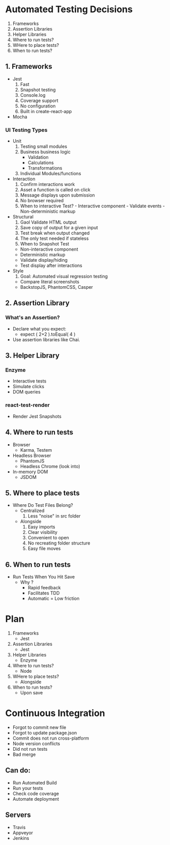 # Automated Testing Decisions

1. Frameworks
2. Assertion Libraries
3. Helper Libraries
4. Where to run tests?
5. WHere to place tests?
6. When to run tests?

## 1. Frameworks
 * Jest
      1. Fast
      2. Snapshot testing
      3. Console.log
      4. Coverage support
      5. No configuration
      6. Built in create-react-app
 * Mocha

### UI Testing Types
- Unit
    1. Testing small modules
    2. Business business logic
        - Validation
        - Calculations
        - Transformations
    3. Individual Modules/functions
- Interaction
    1. Confirm interactions work
    2. Asset a function is called on click
    3. Message displays upon submission
    4. No browser required
    5. When to interactive Test?
      - Interactive component
      - Validate events
      - Non-deterministic markup
- Structural
  1. Gaol Validate HTML output
  2. Save copy of output for a given input
  3. Test break when output changed
  4. The only test needed if stateless
  5. When to Snapshot Test
    - Non-interactive component
    - Deterministic markup
    - Validate display/hiding
    - Test display after interactions
- Style
  1. Goal: Automated visual regression testing
    - Compare literal screenshots
    - BackstopJS, PhantomCSS, Casper

## 2. Assertion Library
### What's an Assertion?
 - Declare what you expect:
    * expect ( 2+2 ).toEqual( 4 )
- Use assertion libraries like Chai.
## 3. Helper Library
### Enzyme
- Interactive tests
- Simulate clicks
- DOM queries
### react-test-render
- Render Jest Snapshots
## 4. Where to run tests
- Browser
    * Karma, Testem
- Headless Browser
    * PhantomJS
    * Headless Chrome (look into)
- In-memory DOM
    * JSDOM
## 5. Where to place tests
- Where Do Test Files Belong?
    * Centralized
        1. Less "noise" in src folder
    * Alongside
        1. Easy imports
        2. Clear visibility
        3. Convenient to open
        4. No recreating folder structure
        5. Easy file moves
## 6. When to run tests
- Run Tests When You Hit Save
    * Why ?
        - Rapid feedback
        - Facilitates TDD
        - Automatic = Low friction
# Plan

1. Frameworks
    - Jest
2. Assertion Libraries
    - Jest
3. Helper Libraries
    - Enzyme
4. Where to run tests?
    - Node
5. WHere to place tests?
    - Alongside
6. When to run tests?
    - Upon save

# Continuous Integration
- Forgot to commit new file
- Forgot to update package.json
- Commit does not run cross-platform
- Node version conflicts
- Did not run tests
- Bad merge

## Can do:
- Run Automated Build
- Run your tests
- Check code coverage
- Automate deployment

## Servers
- Travis
- Appveyor
- Jenkins

